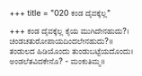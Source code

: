+++
title = "020 ಕಂಡ ದೈವಕ್ಕೆಲ್ಲ"

+++
ಕಂಡ ದೈವಕ್ಕೆಲ್ಲ ಕೈಯ ಮುಗಿದೇನಹುದು?।  
ಚಂಡಚತುರೋಪಾಯದಿಂದಲೇನಹುದು?॥  
ತಂಡುಲದ ಹಿಡಿಯೊಂದು ತುಂಡುಬಟ್ಟೆಯದೊಂದು।  
ಅಂಡಲೆತವಿದಕೇನೊ? - ಮಂಕುತಿಮ್ಮ॥  

